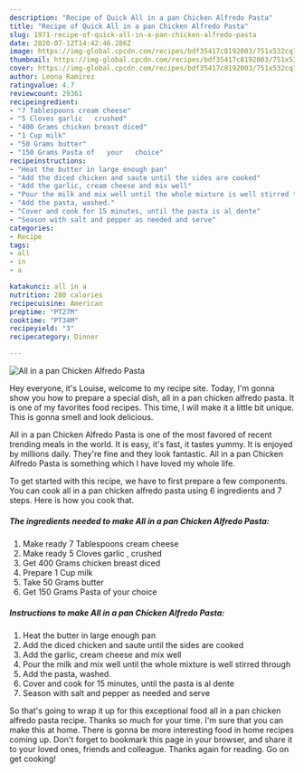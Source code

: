 ```yaml
---
description: "Recipe of Quick All in a pan Chicken Alfredo Pasta"
title: "Recipe of Quick All in a pan Chicken Alfredo Pasta"
slug: 1971-recipe-of-quick-all-in-a-pan-chicken-alfredo-pasta
date: 2020-07-12T14:42:46.286Z
image: https://img-global.cpcdn.com/recipes/bdf35417c8192003/751x532cq70/all-in-a-pan-chicken-alfredo-pasta-recipe-main-photo.jpg
thumbnail: https://img-global.cpcdn.com/recipes/bdf35417c8192003/751x532cq70/all-in-a-pan-chicken-alfredo-pasta-recipe-main-photo.jpg
cover: https://img-global.cpcdn.com/recipes/bdf35417c8192003/751x532cq70/all-in-a-pan-chicken-alfredo-pasta-recipe-main-photo.jpg
author: Leona Ramirez
ratingvalue: 4.7
reviewcount: 29361
recipeingredient:
- "7 Tablespoons cream cheese"
- "5 Cloves garlic   crushed"
- "400 Grams chicken breast diced"
- "1 Cup milk"
- "50 Grams butter"
- "150 Grams Pasta of   your   choice"
recipeinstructions:
- "Heat the butter in large enough pan"
- "Add the diced chicken and saute until the sides are cooked"
- "Add the garlic, cream cheese and mix well"
- "Pour the milk and mix well until the whole mixture is well stirred through"
- "Add the pasta, washed."
- "Cover and cook for 15 minutes, until the pasta is al dente"
- "Season with salt and pepper as needed and serve"
categories:
- Recipe
tags:
- all
- in
- a

katakunci: all in a 
nutrition: 280 calories
recipecuisine: American
preptime: "PT27M"
cooktime: "PT34M"
recipeyield: "3"
recipecategory: Dinner

---
```



![All in a pan Chicken Alfredo Pasta](https://img-global.cpcdn.com/recipes/bdf35417c8192003/751x532cq70/all-in-a-pan-chicken-alfredo-pasta-recipe-main-photo.jpg)

Hey everyone, it's Louise, welcome to my recipe site. Today, I'm gonna show you how to prepare a special dish, all in a pan chicken alfredo pasta. It is one of my favorites food recipes. This time, I will make it a little bit unique. This is gonna smell and look delicious.



All in a pan Chicken Alfredo Pasta is one of the most favored of recent trending meals in the world. It is easy, it's fast, it tastes yummy. It is enjoyed by millions daily. They're fine and they look fantastic. All in a pan Chicken Alfredo Pasta is something which I have loved my whole life.


To get started with this recipe, we have to first prepare a few components. You can cook all in a pan chicken alfredo pasta using 6 ingredients and 7 steps. Here is how you cook that.

<!--inarticleads1-->

##### The ingredients needed to make All in a pan Chicken Alfredo Pasta:

1. Make ready 7 Tablespoons cream cheese
1. Make ready 5 Cloves garlic ,  crushed
1. Get 400 Grams chicken breast diced
1. Prepare 1 Cup milk
1. Take 50 Grams butter
1. Get 150 Grams Pasta of   your   choice




<!--inarticleads2-->

##### Instructions to make All in a pan Chicken Alfredo Pasta:

1. Heat the butter in large enough pan
1. Add the diced chicken and saute until the sides are cooked
1. Add the garlic, cream cheese and mix well
1. Pour the milk and mix well until the whole mixture is well stirred through
1. Add the pasta, washed.
1. Cover and cook for 15 minutes, until the pasta is al dente
1. Season with salt and pepper as needed and serve




So that's going to wrap it up for this exceptional food all in a pan chicken alfredo pasta recipe. Thanks so much for your time. I'm sure that you can make this at home. There is gonna be more interesting food in home recipes coming up. Don't forget to bookmark this page in your browser, and share it to your loved ones, friends and colleague. Thanks again for reading. Go on get cooking!
